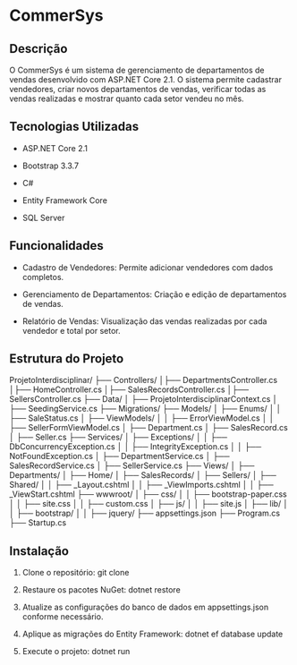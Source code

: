 # CommerSys

## Descrição
O CommerSys é um sistema de gerenciamento de departamentos de vendas desenvolvido com ASP.NET Core 2.1. O sistema permite cadastrar vendedores, criar novos departamentos de vendas, verificar todas as vendas realizadas e mostrar quanto cada setor vendeu no mês.

## Tecnologias Utilizadas

- ASP.NET Core 2.1

- Bootstrap 3.3.7

- C#
  
- Entity Framework Core
  
- SQL Server
  
## Funcionalidades

- Cadastro de Vendedores: Permite adicionar vendedores com dados completos.
  
- Gerenciamento de Departamentos: Criação e edição de departamentos de vendas.
  
- Relatório de Vendas: Visualização das vendas realizadas por cada vendedor e total por setor.

## Estrutura do Projeto

ProjetoInterdisciplinar/
├── Controllers/
│├── DepartmentsController.cs
│├── HomeController.cs
│├── SalesRecordsController.cs
│├── SellersController.cs
├── Data/
│   ├── ProjetoInterdisciplinarContext.cs
│   ├── SeedingService.cs
├── Migrations/
├── Models/
│   ├── Enums/
│   │   ├── SaleStatus.cs
│   ├── ViewModels/
│   │   ├── ErrorViewModel.cs
│   │   ├── SellerFormViewModel.cs
│   ├── Department.cs
│   ├── SalesRecord.cs
│   ├── Seller.cs
├── Services/
│   ├── Exceptions/
│   │   ├── DbConcurrencyException.cs
│   │   ├── IntegrityException.cs
│   │   ├── NotFoundException.cs
│   ├── DepartmentService.cs
│   ├── SalesRecordService.cs
│   ├── SellerService.cs
├── Views/
│   ├── Departments/
│   ├── Home/
│   ├── SalesRecords/
│   ├── Sellers/
│   ├── Shared/
│   │   ├── _Layout.cshtml
│   │   ├── _ViewImports.cshtml
│   │   ├── _ViewStart.cshtml
├── wwwroot/
│   ├── css/
│   │   ├── bootstrap-paper.css
│   │   ├── site.css
│   │   ├── custom.css
│   ├── js/
│   │   ├── site.js
│   ├── lib/
│   │   ├── bootstrap/
│   │   ├── jquery/
├── appsettings.json
├── Program.cs
├── Startup.cs

## Instalação

1. Clone o repositório:
git clone

2. Restaure os pacotes NuGet:
dotnet restore

3. Atualize as configurações do banco de dados em appsettings.json conforme necessário.

4. Aplique as migrações do Entity Framework:
dotnet ef database update

5. Execute o projeto:
dotnet run


